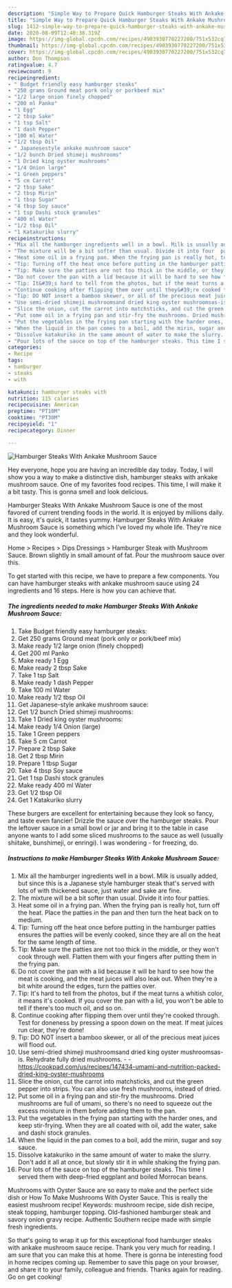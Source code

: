 ```yaml
---
description: "Simple Way to Prepare Quick Hamburger Steaks With Ankake Mushroom Sauce"
title: "Simple Way to Prepare Quick Hamburger Steaks With Ankake Mushroom Sauce"
slug: 1412-simple-way-to-prepare-quick-hamburger-steaks-with-ankake-mushroom-sauce
date: 2020-08-09T12:40:38.319Z
image: https://img-global.cpcdn.com/recipes/4903930770227200/751x532cq70/hamburger-steaks-with-ankake-mushroom-sauce-recipe-main-photo.jpg
thumbnail: https://img-global.cpcdn.com/recipes/4903930770227200/751x532cq70/hamburger-steaks-with-ankake-mushroom-sauce-recipe-main-photo.jpg
cover: https://img-global.cpcdn.com/recipes/4903930770227200/751x532cq70/hamburger-steaks-with-ankake-mushroom-sauce-recipe-main-photo.jpg
author: Don Thompson
ratingvalue: 4.7
reviewcount: 9
recipeingredient:
- " Budget friendly easy hamburger steaks"
- "250 grams Ground meat pork only or porkbeef mix"
- "1/2 large onion finely chopped"
- "200 ml Panko"
- "1 Egg"
- "2 tbsp Sake"
- "1 tsp Salt"
- "1 dash Pepper"
- "100 ml Water"
- "1/2 tbsp Oil"
- " Japanesestyle ankake mushroom sauce"
- "1/2 bunch Dried shimeji mushrooms"
- "1 Dried king oyster mushrooms"
- "1/4 Onion large"
- "1 Green peppers"
- "5 cm Carrot"
- "2 tbsp Sake"
- "2 tbsp Mirin"
- "1 tbsp Sugar"
- "4 tbsp Soy sauce"
- "1 tsp Dashi stock granules"
- "400 ml Water"
- "1/2 tbsp Oil"
- "1 Katakuriko slurry"
recipeinstructions:
- "Mix all the hamburger ingredients well in a bowl. Milk is usually added, but since this is a Japanese style hamburger steak that&#39;s served with lots of with thickened sauce, just water and sake are fine."
- "The mixture will be a bit softer than usual. Divide it into four  patties."
- "Heat some oil in a frying pan. When the frying pan is really hot, turn off the heat. Place the patties in the pan and then turn the heat back on to medium."
- "Tip: Turning off the heat once before putting in the hamburger patties ensures the patties will be evenly cooked, since they are all on the heat for the same length of time."
- "Tip: Make sure the patties are not too thick in the middle, or they won&#39;t cook through well.  Flatten them with your fingers after putting them in the frying pan."
- "Do not cover the pan with a lid because it will be hard to see how the meat is cooking, and the meat juices will also leak out. When they&#39;re a bit white around the edges, turn the patties over."
- "Tip: It&#39;s hard to tell from the photos, but if the meat turns a whitish color, it means it&#39;s cooked. If you cover the pan with a lid, you won&#39;t be able to tell if there&#39;s too much oil, and so on."
- "Continue cooking after flipping them over until they&#39;re cooked through. Test for doneness by pressing a spoon down on the meat. If meat juices run clear, they&#39;re done!"
- "Tip: DO NOT insert a bamboo skewer, or all of the precious meat juices will flood out."
- "Use semi-dried shimeji mushroomsand dried king oyster mushroomsas-is. Rehydrate fully dried mushrooms.  https://cookpad.com/us/recipes/147434-umami-and-nutrition-packed-dried-king-oyster-mushrooms"
- "Slice the onion, cut the carrot into matchsticks, and cut the green pepper into strips. You can also use fresh mushrooms, instead of dried."
- "Put some oil in a frying pan and stir-fry the mushrooms. Dried mushrooms are full of umami, so there&#39;s no need to squeeze out the excess moisture in them before adding them to the pan."
- "Put the vegetables in the frying pan starting with the harder ones, and keep stir-frying. When they are all coated with oil, add the water, sake and dashi stock granules."
- "When the liquid in the pan comes to a boil, add the mirin, sugar and soy sauce."
- "Dissolve katakuriko in the same amount of water to make the slurry. Don&#39;t add it all at once, but slowly stir it in while shaking the frying pan."
- "Pour lots of the sauce on top of the hamburger steaks. This time I served them with deep-fried eggplant and boiled Morrocan beans."
categories:
- Recipe
tags:
- hamburger
- steaks
- with

katakunci: hamburger steaks with 
nutrition: 115 calories
recipecuisine: American
preptime: "PT10M"
cooktime: "PT30M"
recipeyield: "1"
recipecategory: Dinner

---
```



![Hamburger Steaks With Ankake Mushroom Sauce](https://img-global.cpcdn.com/recipes/4903930770227200/751x532cq70/hamburger-steaks-with-ankake-mushroom-sauce-recipe-main-photo.jpg)

Hey everyone, hope you are having an incredible day today. Today, I will show you a way to make a distinctive dish, hamburger steaks with ankake mushroom sauce. One of my favorites food recipes. This time, I will make it a bit tasty. This is gonna smell and look delicious.

Hamburger Steaks With Ankake Mushroom Sauce is one of the most favored of current trending foods in the world. It is enjoyed by millions daily. It is easy, it's quick, it tastes yummy. Hamburger Steaks With Ankake Mushroom Sauce is something which I've loved my whole life. They're nice and they look wonderful.

Home &gt; Recipes &gt; Dips Dressings &gt; Hamburger Steak with Mushroom Sauce. Brown slightly in small amount of fat. Pour the mushroom sauce over this.


To get started with this recipe, we have to prepare a few components. You can have hamburger steaks with ankake mushroom sauce using 24 ingredients and 16 steps. Here is how you can achieve that.

<!--inarticleads1-->

##### The ingredients needed to make Hamburger Steaks With Ankake Mushroom Sauce:

1. Take  Budget friendly easy hamburger steaks:
1. Get 250 grams Ground meat (pork only or pork/beef mix)
1. Make ready 1/2 large onion (finely chopped)
1. Get 200 ml Panko
1. Make ready 1 Egg
1. Make ready 2 tbsp Sake
1. Take 1 tsp Salt
1. Make ready 1 dash Pepper
1. Take 100 ml Water
1. Make ready 1/2 tbsp Oil
1. Get  Japanese-style ankake mushroom sauce:
1. Get 1/2 bunch Dried shimeji mushrooms:
1. Take 1 Dried king oyster mushrooms:
1. Make ready 1/4 Onion (large)
1. Take 1 Green peppers
1. Take 5 cm Carrot
1. Prepare 2 tbsp Sake
1. Get 2 tbsp Mirin
1. Prepare 1 tbsp Sugar
1. Take 4 tbsp Soy sauce
1. Get 1 tsp Dashi stock granules
1. Make ready 400 ml Water
1. Get 1/2 tbsp Oil
1. Get 1 Katakuriko slurry


These burgers are excellent for entertaining because they look so fancy, and taste even fancier! Drizzle the sauce over the hamburger steaks. Pour the leftover sauce in a small bowl or jar and bring it to the table in case anyone wants to I add some sliced mushrooms to the sauce as well (usually shiitake, bunshimeji, or enringi). I was wondering - for freezing, do. 

<!--inarticleads2-->

##### Instructions to make Hamburger Steaks With Ankake Mushroom Sauce:

1. Mix all the hamburger ingredients well in a bowl. Milk is usually added, but since this is a Japanese style hamburger steak that&#39;s served with lots of with thickened sauce, just water and sake are fine.
1. The mixture will be a bit softer than usual. Divide it into four  patties.
1. Heat some oil in a frying pan. When the frying pan is really hot, turn off the heat. Place the patties in the pan and then turn the heat back on to medium.
1. Tip: Turning off the heat once before putting in the hamburger patties ensures the patties will be evenly cooked, since they are all on the heat for the same length of time.
1. Tip: Make sure the patties are not too thick in the middle, or they won&#39;t cook through well.  Flatten them with your fingers after putting them in the frying pan.
1. Do not cover the pan with a lid because it will be hard to see how the meat is cooking, and the meat juices will also leak out. When they&#39;re a bit white around the edges, turn the patties over.
1. Tip: It&#39;s hard to tell from the photos, but if the meat turns a whitish color, it means it&#39;s cooked. If you cover the pan with a lid, you won&#39;t be able to tell if there&#39;s too much oil, and so on.
1. Continue cooking after flipping them over until they&#39;re cooked through. Test for doneness by pressing a spoon down on the meat. If meat juices run clear, they&#39;re done!
1. Tip: DO NOT insert a bamboo skewer, or all of the precious meat juices will flood out.
1. Use semi-dried shimeji mushroomsand dried king oyster mushroomsas-is. Rehydrate fully dried mushrooms. -  - https://cookpad.com/us/recipes/147434-umami-and-nutrition-packed-dried-king-oyster-mushrooms
1. Slice the onion, cut the carrot into matchsticks, and cut the green pepper into strips. You can also use fresh mushrooms, instead of dried.
1. Put some oil in a frying pan and stir-fry the mushrooms. Dried mushrooms are full of umami, so there&#39;s no need to squeeze out the excess moisture in them before adding them to the pan.
1. Put the vegetables in the frying pan starting with the harder ones, and keep stir-frying. When they are all coated with oil, add the water, sake and dashi stock granules.
1. When the liquid in the pan comes to a boil, add the mirin, sugar and soy sauce.
1. Dissolve katakuriko in the same amount of water to make the slurry. Don&#39;t add it all at once, but slowly stir it in while shaking the frying pan.
1. Pour lots of the sauce on top of the hamburger steaks. This time I served them with deep-fried eggplant and boiled Morrocan beans.


Mushrooms with Oyster Sauce are so easy to make and the perfect side dish or How To Make Mushrooms With Oyster Sauce. This is really the easiest mushroom recipe! Keywords: mushroom recipe, side dish recipe, steak topping, hamburger topping. Old-fashioned hamburger steak and savory onion gravy recipe. Authentic Southern recipe made with simple fresh ingredients. 

So that's going to wrap it up for this exceptional food hamburger steaks with ankake mushroom sauce recipe. Thank you very much for reading. I am sure that you can make this at home. There is gonna be interesting food in home recipes coming up. Remember to save this page on your browser, and share it to your family, colleague and friends. Thanks again for reading. Go on get cooking!
